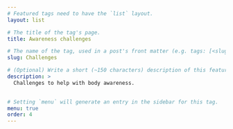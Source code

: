 ```yaml
---
# Featured tags need to have the `list` layout.
layout: list

# The title of the tag's page.
title: Awareness challenges

# The name of the tag, used in a post's front matter (e.g. tags: [<slug>]).
slug: Challenges

# (Optional) Write a short (~150 characters) description of this featured tag.
description: >
  Challenges to help with body awareness.
 

# Setting `menu` will generate an entry in the sidebar for this tag.
menu: true
order: 4
---
```

